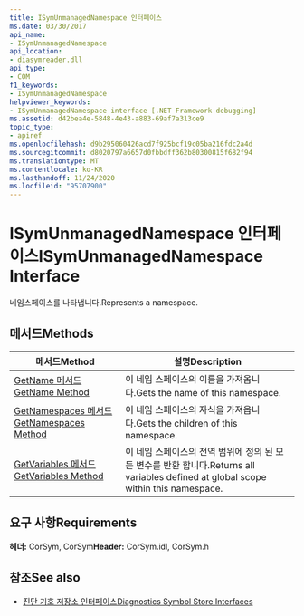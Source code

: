 ```yaml
---
title: ISymUnmanagedNamespace 인터페이스
ms.date: 03/30/2017
api_name:
- ISymUnmanagedNamespace
api_location:
- diasymreader.dll
api_type:
- COM
f1_keywords:
- ISymUnmanagedNamespace
helpviewer_keywords:
- ISymUnmanagedNamespace interface [.NET Framework debugging]
ms.assetid: d42bea4e-5848-4e43-a883-69af7a313ce9
topic_type:
- apiref
ms.openlocfilehash: d9b295060426acd7f925bcf19c05ba216fdc2a4d
ms.sourcegitcommit: d8020797a6657d0fbbdff362b80300815f682f94
ms.translationtype: MT
ms.contentlocale: ko-KR
ms.lasthandoff: 11/24/2020
ms.locfileid: "95707900"
---
```

# <a name="isymunmanagednamespace-interface"></a><span data-ttu-id="ddd68-102">ISymUnmanagedNamespace 인터페이스</span><span class="sxs-lookup"><span data-stu-id="ddd68-102">ISymUnmanagedNamespace Interface</span></span>

<span data-ttu-id="ddd68-103">네임스페이스를 나타냅니다.</span><span class="sxs-lookup"><span data-stu-id="ddd68-103">Represents a namespace.</span></span>  
  
## <a name="methods"></a><span data-ttu-id="ddd68-104">메서드</span><span class="sxs-lookup"><span data-stu-id="ddd68-104">Methods</span></span>  
  
|<span data-ttu-id="ddd68-105">메서드</span><span class="sxs-lookup"><span data-stu-id="ddd68-105">Method</span></span>|<span data-ttu-id="ddd68-106">설명</span><span class="sxs-lookup"><span data-stu-id="ddd68-106">Description</span></span>|  
|------------|-----------------|  
|[<span data-ttu-id="ddd68-107">GetName 메서드</span><span class="sxs-lookup"><span data-stu-id="ddd68-107">GetName Method</span></span>](isymunmanagednamespace-getname-method.md)|<span data-ttu-id="ddd68-108">이 네임 스페이스의 이름을 가져옵니다.</span><span class="sxs-lookup"><span data-stu-id="ddd68-108">Gets the name of this namespace.</span></span>|  
|[<span data-ttu-id="ddd68-109">GetNamespaces 메서드</span><span class="sxs-lookup"><span data-stu-id="ddd68-109">GetNamespaces Method</span></span>](isymunmanagednamespace-getnamespaces-method.md)|<span data-ttu-id="ddd68-110">이 네임 스페이스의 자식을 가져옵니다.</span><span class="sxs-lookup"><span data-stu-id="ddd68-110">Gets the children of this namespace.</span></span>|  
|[<span data-ttu-id="ddd68-111">GetVariables 메서드</span><span class="sxs-lookup"><span data-stu-id="ddd68-111">GetVariables Method</span></span>](isymunmanagednamespace-getvariables-method.md)|<span data-ttu-id="ddd68-112">이 네임 스페이스의 전역 범위에 정의 된 모든 변수를 반환 합니다.</span><span class="sxs-lookup"><span data-stu-id="ddd68-112">Returns all variables defined at global scope within this namespace.</span></span>|  
  
## <a name="requirements"></a><span data-ttu-id="ddd68-113">요구 사항</span><span class="sxs-lookup"><span data-stu-id="ddd68-113">Requirements</span></span>  

 <span data-ttu-id="ddd68-114">**헤더:** CorSym, CorSym</span><span class="sxs-lookup"><span data-stu-id="ddd68-114">**Header:** CorSym.idl, CorSym.h</span></span>  
  
## <a name="see-also"></a><span data-ttu-id="ddd68-115">참조</span><span class="sxs-lookup"><span data-stu-id="ddd68-115">See also</span></span>

- [<span data-ttu-id="ddd68-116">진단 기호 저장소 인터페이스</span><span class="sxs-lookup"><span data-stu-id="ddd68-116">Diagnostics Symbol Store Interfaces</span></span>](diagnostics-symbol-store-interfaces.md)

